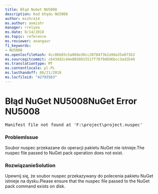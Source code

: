 ```yaml
---
title: Błąd NuGet NU5008
description: Kod błędu NU5008
author: mishra14
ms.author: anmishr
manager: rrelyea
ms.date: 8/14/2018
ms.topic: reference
ms.reviewer: anangaur
f1_keywords:
- NU5008
ms.openlocfilehash: 4cc86b03c5a868e30cc20784f3b2a9da35a073b3
ms.sourcegitcommit: c643dd2c44e085601551ff7079d696bcc3ad2b49
ms.translationtype: MT
ms.contentlocale: pl-PL
ms.lasthandoff: 08/21/2018
ms.locfileid: "42793563"
---
```

# <a name="nuget-error-nu5008"></a><span data-ttu-id="0f310-103">Błąd NuGet NU5008</span><span class="sxs-lookup"><span data-stu-id="0f310-103">NuGet Error NU5008</span></span>
<pre>Manifest file not found at 'F:\project\project.nuspec'</pre>

### <a name="issue"></a><span data-ttu-id="0f310-104">Problem</span><span class="sxs-lookup"><span data-stu-id="0f310-104">Issue</span></span>

<span data-ttu-id="0f310-105">Soubor nuspec przekazane do operacji pakietu NuGet nie istnieje.</span><span class="sxs-lookup"><span data-stu-id="0f310-105">The nuspec file passed to NuGet pack operation does not exist.</span></span>


### <a name="solution"></a><span data-ttu-id="0f310-106">Rozwiązanie</span><span class="sxs-lookup"><span data-stu-id="0f310-106">Solution</span></span>

<span data-ttu-id="0f310-107">Upewnij się, że soubor nuspec przekazywany do polecenia pakietu NuGet istnieje na dysku.</span><span class="sxs-lookup"><span data-stu-id="0f310-107">Please ensure that the nuspec file passed to the NuGet pack command exists on disk.</span></span>

